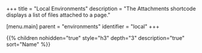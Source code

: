 +++
title = "Local Environments"
description = "The Attachments shortcode displays a list of files attached to a page."

[menu.main]
parent = "environments"
identifier = "local"
+++

{{% children nohidden="true" style="h3" depth="3" description="true" sort="Name" %}}
